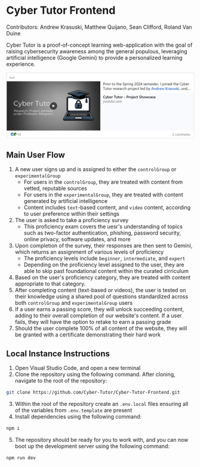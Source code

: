 # Cyber Tutor Frontend

Contributors: Andrew Krasuski, Matthew Quijano, Sean Clifford, Roland Van Duine

Cyber Tutor is a proof-of-concept learning web-application with the goal of raising cybersecurity awareness among the general populous, leveraging artificial intelligence (Google Gemini) to provide a personalized learning experience.

[![cyber tutor linkedin post](media/linkedin.png)](https://www.linkedin.com/feed/update/urn:li:activity:7212262143935557632/)

## Main User Flow

1. A new user signs up and is assigned to either the `controlGroup` or `experimentalGroup`
   - For users in the `controlGroup`, they are treated with content from vetted, reputable sources
   - For users in the `experimentalGroup`, they are treated with content generated by artificial intelligence
   - Content includes `text`-based content, and `video` content, according to user preference within their settings
2. The user is asked to take a proficiency survey
   - This proficiency exam covers the uesr's understanding of topics such as two-factor authentication, phishing, password security, online privacy, software updates, and more
3. Upon completion of the survey, their responses are then sent to Gemini, which returns an assignment of various levels of proficiency
   - The proficiency levels include `beginner`, `intermediate`, and `expert`
   - Depending on the proficiency level assigned to the user, they are able to skip past foundational content within the curated cirriculum
4. Based on the user's proficiency category, they are treated with content appropriate to that category.
5. After completing content (text-based or videos), the user is tested on their knowledge using a shared pool of questions standardized across both `controlGroup` and `experimentalGroup` users
6. If a user earns a passing score, they will unlock succeeding content, adding to their overall completion of our website's content. If a user fails, they will have the option to retake to earn a passing grade
7. Should the user complete 100% of all content of the website, they will be granted with a certificate demonstrating their hard work

## Local Instance Instructions

1. Open Visual Studio Code, and open a new terminal
2. Clone the repository using the following command. After cloning, navigate to the root of the repository:

```bash
git clone https://github.com/Cyber-Tutor/Cyber-Tutor-Frontend.git
```

3. Within the root of the repository create an `.env.local` files ensuring all of the variables from `.env.template` are present
4. Install dependencies using the following command:

```bash
npm i
```

5. The repository should be ready for you to work with, and you can now boot up the development server using the following command:

```bash
npm run dev
```
